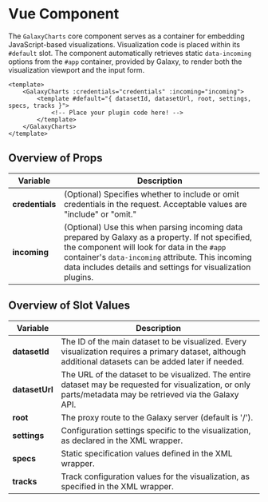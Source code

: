 # Vue Component

The `GalaxyCharts` core component serves as a container for embedding JavaScript-based visualizations. Visualization code is placed within its `#default` slot. The component automatically retrieves static `data-incoming` options from the `#app` container, provided by Galaxy, to render both the visualization viewport and the input form.

```vue
<template>
    <GalaxyCharts :credentials="credentials" :incoming="incoming">
        <template #default="{ datasetId, datasetUrl, root, settings, specs, tracks }">
            <!-- Place your plugin code here! -->
        </template>
    </GalaxyCharts>
</template>
```

## Overview of Props
| Variable | Description |
|----------|-------------|
|**credentials**| (Optional) Specifies whether to include or omit credentials in the request. Acceptable values are "include" or "omit." 
|**incoming**| (Optional) Use this when parsing incoming data prepared by Galaxy as a property. If not specified, the component will look for data in the `#app` container's `data-incoming` attribute. This incoming data includes details and settings for visualization plugins.

## Overview of Slot Values

| Variable | Description |
|----------|-------------|
|**datasetId**| The ID of the main dataset to be visualized. Every visualization requires a primary dataset, although additional datasets can be added later if needed.|
|**datasetUrl**| The URL of the dataset to be visualized. The entire dataset may be requested for visualization, or only parts/metadata may be retrieved via the Galaxy API.|
|**root**| The proxy route to the Galaxy server (default is '/').|
|**settings**| Configuration settings specific to the visualization, as declared in the XML wrapper.|
|**specs**| Static specification values defined in the XML wrapper.|
|**tracks**| Track configuration values for the visualization, as specified in the XML wrapper.|